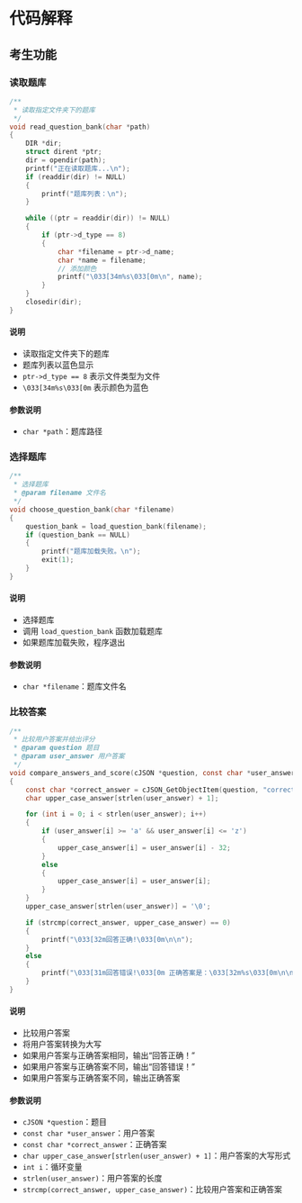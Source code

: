 # 代码解释

## 考生功能

### 读取题库

```c
/**
 * 读取指定文件夹下的题库
 */
void read_question_bank(char *path)
{
    DIR *dir;
    struct dirent *ptr;
    dir = opendir(path);
    printf("正在读取题库...\n");
    if (readdir(dir) != NULL)
    {
        printf("题库列表：\n");
    }

    while ((ptr = readdir(dir)) != NULL)
    {
        if (ptr->d_type == 8)
        {
            char *filename = ptr->d_name;
            char *name = filename;
            // 添加颜色
            printf("\033[34m%s\033[0m\n", name);
        }
    }
    closedir(dir);
}
```

#### 说明

- 读取指定文件夹下的题库
- 题库列表以蓝色显示
- `ptr->d_type == 8` 表示文件类型为文件
- `\033[34m%s\033[0m` 表示颜色为蓝色

#### 参数说明

- `char *path`：题库路径

### 选择题库

```c
/**
 * 选择题库
 * @param filename 文件名
 */
void choose_question_bank(char *filename)
{
    question_bank = load_question_bank(filename);
    if (question_bank == NULL)
    {
        printf("题库加载失败。\n");
        exit(1);
    }
}
```

#### 说明

- 选择题库
- 调用 `load_question_bank` 函数加载题库
- 如果题库加载失败，程序退出

#### 参数说明

- `char *filename`：题库文件名


### 比较答案

```c
/**
 * 比较用户答案并给出评分
 * @param question 题目
 * @param user_answer 用户答案
 */
void compare_answers_and_score(cJSON *question, const char *user_answer)
{
    const char *correct_answer = cJSON_GetObjectItem(question, "correctAnswer")->valuestring;
    char upper_case_answer[strlen(user_answer) + 1];

    for (int i = 0; i < strlen(user_answer); i++)
    {
        if (user_answer[i] >= 'a' && user_answer[i] <= 'z')
        {
            upper_case_answer[i] = user_answer[i] - 32;
        }
        else
        {
            upper_case_answer[i] = user_answer[i];
        }
    }
    upper_case_answer[strlen(user_answer)] = '\0';

    if (strcmp(correct_answer, upper_case_answer) == 0)
    {
        printf("\033[32m回答正确!\033[0m\n\n");
    }
    else
    {
        printf("\033[31m回答错误!\033[0m 正确答案是：\033[32m%s\033[0m\n\n", correct_answer);
    }
}
```

#### 说明

- 比较用户答案
- 将用户答案转换为大写
- 如果用户答案与正确答案相同，输出“回答正确！”
- 如果用户答案与正确答案不同，输出“回答错误！”
- 如果用户答案与正确答案不同，输出正确答案

#### 参数说明

- `cJSON *question`：题目
- `const char *user_answer`：用户答案
- `const char *correct_answer`：正确答案
- `char upper_case_answer[strlen(user_answer) + 1]`：用户答案的大写形式
- `int i`：循环变量
- `strlen(user_answer)`：用户答案的长度
- `strcmp(correct_answer, upper_case_answer)`：比较用户答案和正确答案

### 
